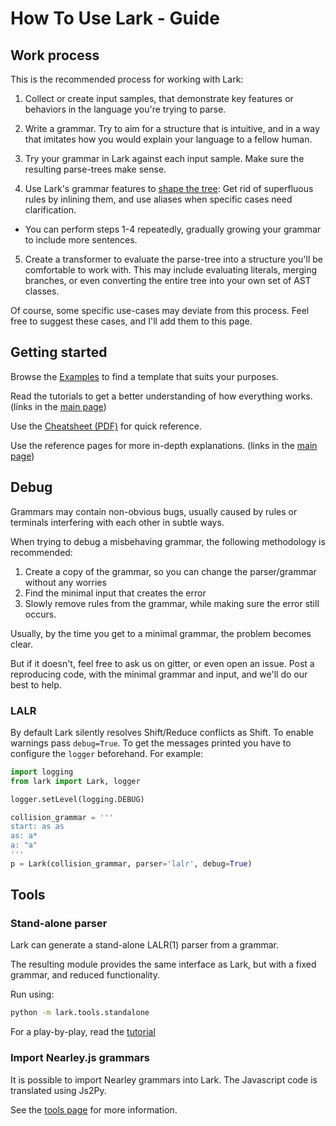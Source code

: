 # How To Use Lark - Guide

## Work process

This is the recommended process for working with Lark:

1. Collect or create input samples, that demonstrate key features or behaviors in the language you're trying to parse.

2. Write a grammar. Try to aim for a structure that is intuitive, and in a way that imitates how you would explain your language to a fellow human.

3. Try your grammar in Lark against each input sample. Make sure the resulting parse-trees make sense.

4. Use Lark's grammar features to [shape the tree](tree_construction.md): Get rid of superfluous rules by inlining them, and use aliases when specific cases need clarification.

  - You can perform steps 1-4 repeatedly, gradually growing your grammar to include more sentences.

5. Create a transformer to evaluate the parse-tree into a structure you'll be comfortable to work with. This may include evaluating literals, merging branches, or even converting the entire tree into your own set of AST classes.

Of course, some specific use-cases may deviate from this process. Feel free to suggest these cases, and I'll add them to this page.

## Getting started

Browse the [Examples](https://github.com/lark-parser/lark/tree/master/examples) to find a template that suits your purposes.

Read the tutorials to get a better understanding of how everything works. (links in the [main page](/index))

Use the [Cheatsheet (PDF)](https://lark-parser.readthedocs.io/en/latest/_static/lark_cheatsheet.pdf) for quick reference.

Use the reference pages for more in-depth explanations. (links in the [main page](/index))

## Debug

Grammars may contain non-obvious bugs, usually caused by rules or terminals interfering with each other in subtle ways.

When trying to debug a misbehaving grammar, the following methodology is recommended:

1. Create a copy of the grammar, so you can change the parser/grammar without any worries
2. Find the minimal input that creates the error
3. Slowly remove rules from the grammar, while making sure the error still occurs.

Usually, by the time you get to a minimal grammar, the problem becomes clear.

But if it doesn't, feel free to ask us on gitter, or even open an issue. Post a reproducing code, with the minimal grammar and input, and we'll do our best to help.

### LALR

By default Lark silently resolves Shift/Reduce conflicts as Shift. To enable warnings pass `debug=True`. To get the messages printed you have to configure the `logger` beforehand. For example:

```python
import logging
from lark import Lark, logger

logger.setLevel(logging.DEBUG)

collision_grammar = '''
start: as as
as: a*
a: "a"
'''
p = Lark(collision_grammar, parser='lalr', debug=True)
```

## Tools

### Stand-alone parser

Lark can generate a stand-alone LALR(1) parser from a grammar.

The resulting module provides the same interface as Lark, but with a fixed grammar, and reduced functionality.

Run using:

```bash
python -m lark.tools.standalone
```

For a play-by-play, read the [tutorial](http://blog.erezsh.com/create-a-stand-alone-lalr1-parser-in-python/)

### Import Nearley.js grammars

It is possible to import Nearley grammars into Lark. The Javascript code is translated using Js2Py.

See the [tools page](tools.md) for more information.
